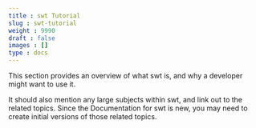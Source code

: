 ```yaml
---
title : swt Tutorial
slug : swt-tutorial
weight : 9990
draft : false
images : []
type : docs
---
```


This section provides an overview of what swt is, and why a developer might want to use it.

It should also mention any large subjects within swt, and link out to the related topics.  Since the Documentation for swt is new, you may need to create initial versions of those related topics.

